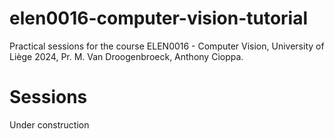 # elen0016-computer-vision-tutorial

Practical sessions for the course ELEN0016 - Computer Vision, University of Liège 2024, Pr. M. Van Droogenbroeck, Anthony Cioppa.

# Sessions

Under construction